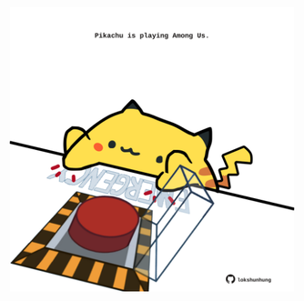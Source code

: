 <!-- built at 29/11/2023, 23:00:42 UTC -->
<p align="center">
  <img width="500" height="500" src="./ReadmeImage.svg">
</p>
